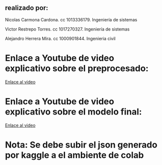 ## realizado por:
Nicolas Carmona Cardona. cc 1013336179. Ingeniería de sistemas

Victor Restrepo Torres. cc 1017270327. Ingeniería de sistemas

Alejandro Herrera Mira. cc 1000901844. Ingenieria civil

# Enlace a Youtube de video explicativo sobre el preprocesado:
[Enlace al video](https://youtu.be/IXHqFwE_Bdw)

# Enlace a Youtube de video explicativo sobre el modelo final:
[Enlace al video](https://www.youtube.com/watch?v=KN4aYPFR5vg)

# Nota: Se debe subir el json generado por kaggle a el ambiente de colab 
